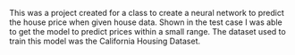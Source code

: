 This was a project created for a class to create a neural network to predict the house price when given house data. Shown in the test case I was able to get the model to predict prices within a small range. The dataset used to train this model was the California Housing Dataset.
